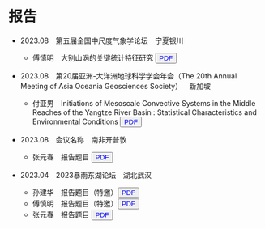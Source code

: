 # 报告

- 2023.08&emsp;第五届全国中尺度气象学论坛&emsp;宁夏银川
  - 傅慎明&emsp;大别山涡的关键统计特征研究 <button><a href="/pdf" style="text-decoration: none; color: blue;">PDF</a></button>
- 2023.08&emsp;第20届亚洲-大洋洲地球科学学会年会（The 20th Annual Meeting of Asia Oceania Geosciences Society）&emsp;新加坡
  - 付亚男&emsp;Initiations of Mesoscale Convective Systems in the Middle Reaches of the Yangtze River Basin : Statistical Characteristics and Environmental Conditions <button><a href="/pdf" style="text-decoration: none; color: blue;">PDF</a></button>
- 2023.08&emsp;会议名称&emsp;南非开普敦
  - 张元春&emsp;报告题目 <button><a href="/pdf" style="text-decoration: none; color: blue;">PDF</a></button>
- 2023.04&emsp;2023暴雨东湖论坛&emsp;湖北武汉
  - 孙建华&emsp;报告题目（特邀）<button><a href="/pdf" style="text-decoration: none; color: blue;">PDF</a></button>
  - 傅慎明&emsp;报告题目（特邀）<button><a href="/pdf" style="text-decoration: none; color: blue;">PDF</a></button>
  - 张元春&emsp;报告题目 <button><a href="/pdf" style="text-decoration: none; color: blue;">PDF</a></button>


  <br><br><br>
